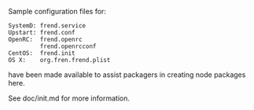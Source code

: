 Sample configuration files for:
```
SystemD: frend.service
Upstart: frend.conf
OpenRC:  frend.openrc
         frend.openrcconf
CentOS:  frend.init
OS X:    org.fren.frend.plist
```
have been made available to assist packagers in creating node packages here.

See doc/init.md for more information.
